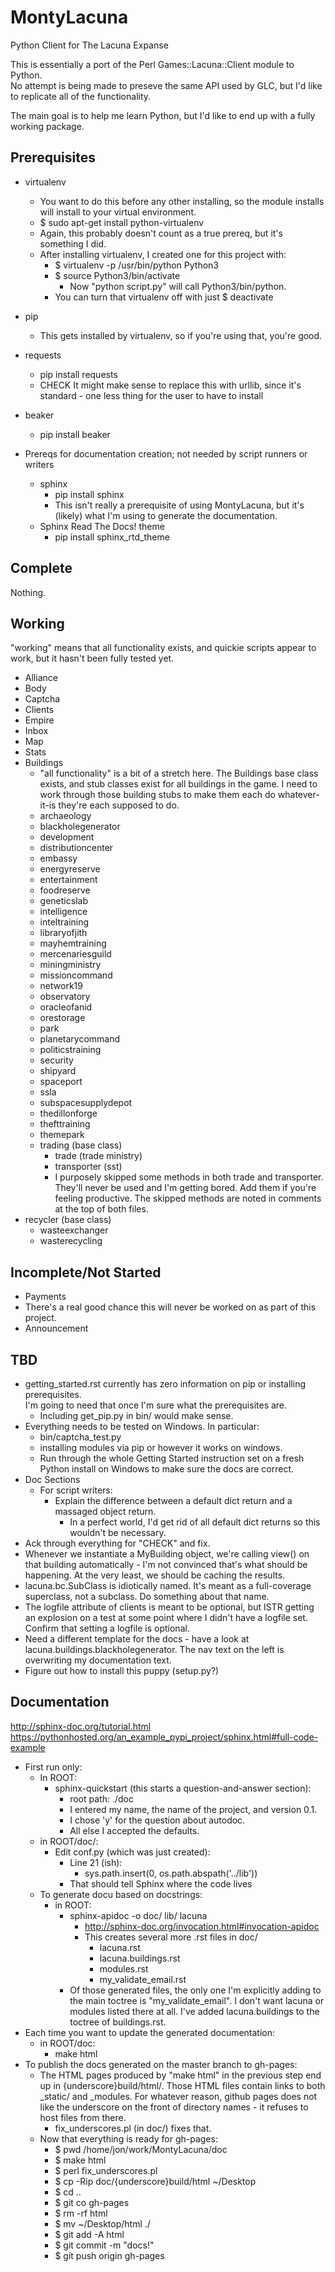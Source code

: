 MontyLacuna
===========

Python Client for The Lacuna Expanse

This is essentially a port of the Perl Games::Lacuna::Client module to Python.  
No attempt is being made to preseve the same API used by GLC, but I'd like to 
replicate all of the functionality.

The main goal is to help me learn Python, but I'd like to end up with a fully 
working package.

## Prerequisites
- virtualenv
  - You want to do this before any other installing, so the module installs will install 
    to your virtual environment.
  - $ sudo apt-get install python-virtualenv
  - Again, this probably doesn't count as a true prereq, but it's something I did.
  - After installing virtualenv, I created one for this project with:
    - $ virtualenv -p /usr/bin/python Python3
    - $ source Python3/bin/activate
      - Now "python script.py" will call Python3/bin/python.
    - You can turn that virtualenv off with just $ deactivate
- pip
  - This gets installed by virtualenv, so if you're using that, you're good.
- requests
  - pip install requests
  - CHECK It might make sense to replace this with urllib, since it's standard - one less 
    thing for the user to have to install
- beaker
  - pip install beaker

- Prereqs for documentation creation; not needed by script runners or writers
  - sphinx
    - pip install sphinx
    - This isn't really a prerequisite of using MontyLacuna, but it's (likely) what I'm 
      using to generate the documentation.
  - Sphinx Read The Docs! theme
    - pip install sphinx_rtd_theme

## Complete
Nothing.

## Working
"working" means that all functionality exists, and quickie scripts appear to 
work, but it hasn't been fully tested yet.

- Alliance
- Body
- Captcha
- Clients
- Empire
- Inbox
- Map
- Stats
- Buildings
  - "all functionality" is a bit of a stretch here.  The Buildings base class 
exists, and stub classes exist for all buildings in the game.  I need to work 
through those building stubs to make them each do whatever-it-is they're each 
supposed to do.
  - archaeology
  - blackholegenerator
  - development
  - distributioncenter
  - embassy
  - energyreserve
  - entertainment
  - foodreserve
  - geneticslab
  - intelligence
  - inteltraining
  - libraryofjith
  - mayhemtraining
  - mercenariesguild
  - miningministry
  - missioncommand
  - network19
  - observatory
  - oracleofanid
  - orestorage
  - park
  - planetarycommand
  - politicstraining
  - security
  - shipyard
  - spaceport
  - ssla
  - subspacesupplydepot
  - thedillonforge
  - thefttraining
  - themepark
  - trading (base class)
    - trade (trade ministry)
    - transporter (sst)
    - I purposely skipped some methods in both trade and transporter.  They'll never be 
      used and I'm getting bored.  Add them if you're feeling productive.  The skipped 
      methods are noted in comments at the top of both files.
 - recycler (base class)
    - wasteexchanger
    - wasterecycling

## Incomplete/Not Started
- Payments
 - There's a real good chance this will never be worked on as part of this 
   project.
- Announcement

## TBD
- getting_started.rst currently has zero information on pip or installing prerequisites.  
  I'm going to need that once I'm sure what the prerequisites are.
  - Including get_pip.py in bin/ would make sense.
- Everything needs to be tested on Windows.  In particular:
  - bin/captcha_test.py
  - installing modules via pip or however it works on windows.
  - Run through the whole Getting Started instruction set on a fresh Python install on 
    Windows to make sure the docs are correct.
- Doc Sections
  - For script writers:
    - Explain the difference between a default dict return and a massaged object return.
      - In a perfect world, I'd get rid of all default dict returns so this wouldn't be 
        necessary.
- Ack through everything for "CHECK" and fix.
- Whenever we instantiate a MyBuilding object, we're calling view() on that building 
  automatically - I'm not convinced that's what should be happening.  At the very least, 
  we should be caching the results.
- lacuna.bc.SubClass is idiotically named.  It's meant as a full-coverage superclass, not 
  a subclass.  Do something about that name.
- The logfile attribute of clients is meant to be optional, but ISTR getting an explosion 
  on a test at some point where I didn't have a logfile set.  Confirm that setting a 
  logfile is optional.
- Need a different template for the docs - have a look at 
  lacuna.buildings.blackholegenerator.  The nav text on the left is overwriting my 
  documentation text.
- Figure out how to install this puppy (setup.py?)

## Documentation
http://sphinx-doc.org/tutorial.html
https://pythonhosted.org/an_example_pypi_project/sphinx.html#full-code-example

- First run only:
  - In ROOT:
    - sphinx-quickstart (this starts a question-and-answer section):
      - root path: ./doc
      - I entered my name, the name of the project, and version 0.1.
      - I chose 'y' for the question about autodoc.
      - All else I accepted the defaults.
  - in ROOT/doc/:
    - Edit conf.py (which was just created):
      - Line 21 (ish):
        - sys.path.insert(0, os.path.abspath('../lib'))
      - That should tell Sphinx where the code lives
  - To generate docu based on docstrings:
    - in ROOT:
      - sphinx-apidoc -o doc/ lib/ lacuna
        - http://sphinx-doc.org/invocation.html#invocation-apidoc
        - This creates several more .rst files in doc/
          - lacuna.rst
          - lacuna.buildings.rst
          - modules.rst
          - my_validate_email.rst
      - Of those generated files, the only one I'm explicitly adding to the main toctree 
        is "my_validate_email".  I don't want lacuna or modules listed there at all.  I've 
        added lacuna.buildings to the toctree of buildings.rst.
- Each time you want to update the generated documentation:
  - in ROOT/doc:
    - make html
- To publish the docs generated on the master branch to gh-pages:
  - The HTML pages produced by "make html" in the previous step end up in 
    {underscore}build/html/.  Those HTML files contain links to both _static/ and 
    _modules.  For whatever reason, github pages does not like the underscore on the front 
    of directory names - it refuses to host files from there.
    - fix_underscores.pl (in doc/) fixes that.
  - Now that everything is ready for gh-pages:
    - $ pwd
      /home/jon/work/MontyLacuna/doc
    - $ make html
    - $ perl fix_underscores.pl
    - $ cp -Rip doc/{underscore}build/html ~/Desktop
    - $ cd ..
    - $ git co gh-pages
    - $ rm -rf html
    - $ mv ~/Desktop/html ./
    - $ git add -A html
    - $ git commit -m "docs!"
    - $ git push origin gh-pages

